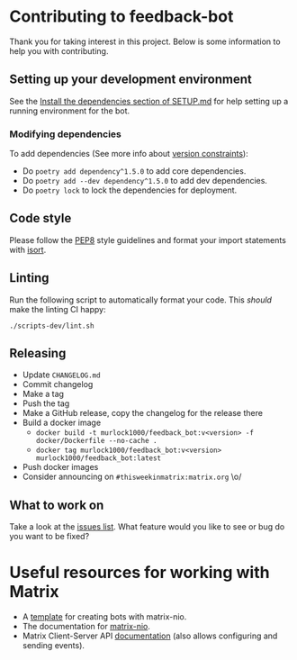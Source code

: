 # Contributing to feedback-bot

Thank you for taking interest in this project. Below is some information
to help you with contributing.

## Setting up your development environment

See the
[Install the dependencies section of SETUP.md](SETUP.md#install-the-dependencies)
for help setting up a running environment for the bot.

### Modifying dependencies

To add dependencies (See more info about [version constraints](https://python-poetry.org/docs/dependency-specification/)):
- Do `poetry add dependency^1.5.0` to add core dependencies.
- Do `poetry add --dev dependency^1.5.0` to add dev dependencies.
- Do `poetry lock` to lock the dependencies for deployment.

## Code style

Please follow the [PEP8](https://www.python.org/dev/peps/pep-0008/) style
guidelines and format your import statements with
[isort](https://pypi.org/project/isort/).

## Linting

Run the following script to automatically format your code. This *should* make
the linting CI happy:

```
./scripts-dev/lint.sh
```

## Releasing
* Update `CHANGELOG.md`
* Commit changelog
* Make a tag
* Push the tag
* Make a GitHub release, copy the changelog for the release there
* Build a docker image
  * `docker build -t murlock1000/feedback_bot:v<version> -f docker/Dockerfile --no-cache .`
  * `docker tag murlock1000/feedback_bot:v<version> murlock1000/feedback_bot:latest`
* Push docker images
* Consider announcing on `#thisweekinmatrix:matrix.org` \o/

## What to work on

Take a look at the [issues
list](https://github.com/murlock1000/feedback-bot/issues). What
feature would you like to see or bug do you want to be fixed?

# Useful resources for working with Matrix

* A [template](https://github.com/poljar/matrix-nio) for creating bots with
matrix-nio.
* The documentation for [matrix-nio](https://matrix-nio.readthedocs.io/en/latest/nio.html).
* Matrix Client-Server API [documentation](https://matrix.org/docs/api/#overview) (also allows configuring and sending events).
